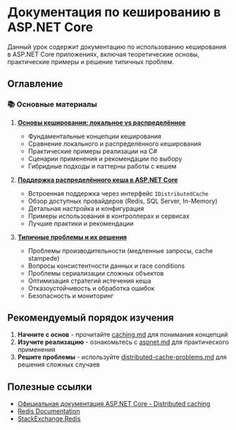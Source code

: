 ﻿# Документация по кешированию в ASP.NET Core

Данный урок содержит документацию по использованию кеширования в ASP.NET Core приложениях, включая теоретические основы, практические примеры и решение типичных проблем.

## Оглавление

### 📚 Основные материалы

1. **[Основы кеширования: локальное vs распределённое](./caching.md)**
   - Фундаментальные концепции кеширования
   - Сравнение локального и распределённого кеширования
   - Практические примеры реализации на C#
   - Сценарии применения и рекомендации по выбору
   - Гибридные подходы и паттерны работы с кешем

2. **[Поддержка распределённого кеша в ASP.NET Core](./aspnet.md)**
   - Встроенная поддержка через интерфейс `IDistributedCache`
   - Обзор доступных провайдеров (Redis, SQL Server, In-Memory)
   - Детальная настройка и конфигурация
   - Примеры использования в контроллерах и сервисах
   - Лучшие практики и рекомендации

3. **[Типичные проблемы и их решения](./distributed-cache-problems.md)**
   - Проблемы производительности (медленные запросы, cache stampede)
   - Вопросы консистентности данных и race conditions
   - Проблемы сериализации сложных объектов
   - Оптимизация стратегий истечения кеша
   - Отказоустойчивость и обработка ошибок
   - Безопасность и мониторинг


## Рекомендуемый порядок изучения

1. **Начните с основ** - прочитайте [caching.md](./caching.md) для понимания концепций
2. **Изучите реализацию** - ознакомьтесь с [aspnet.md](./aspnet.md) для практического применения  
3. **Решите проблемы** - используйте [distributed-cache-problems.md](./distributed-cache-problems.md) для решения сложных случаев

## Полезные ссылки

- [Официальная документация ASP.NET Core - Distributed caching](https://docs.microsoft.com/en-us/aspnet/core/performance/caching/distributed)
- [Redis Documentation](https://redis.io/documentation)
- [StackExchange.Redis](https://github.com/StackExchange/StackExchange.Redis)

